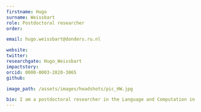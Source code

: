 ```yaml
---
firstname: Hugo
surname: Weissbart
role: Postdoctoral researcher
order:

email: hugo.weissbart@donders.ru.nl

website:
twitter:
researchgate: Hugo_Weissbart
impactstory:
orcid: 0000-0003-2820-3865
github:

image_path: /assets/images/headshots/pic_HW.jpg

bio: I am a postdoctoral researcher in the Language and Computation in Neural System group at the DCCN. My interest for language processing grew during my PhD at Imperial College London and from a general interest in information processing in dynamical systems. My research focused primarly in the predictive aspect of language processing, and how we could extract robust measures underpinning speech cmoprehension from continuous EEG recordings. Currently, building on this previous work, I am developping analysis methods to assess how composition of structures and meaning arose druing naturalistic comprehension. Departing from MEG and EEG activity, a focus on oscilaltory and spectro-temporal dynamics will foster the developpement of computational models to discover putative mechanisms for composition in the brain.
---
```

